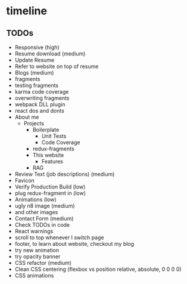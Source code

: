 # timeline

## TODOs
 * Responsive (high)
 * Resume download (medium)
  * Update Resume
  * Refer to website on top of resume
 * Blogs (medium)
  * fragments
  * testing fragments   
  * karma code coverage
  * overwriting fragments
  * webpack DLL plugin
  * react dos and donts
  * About me
    * Projects
        * Boilerplate
          * Unit Tests
          * Code Coverage
        * redux-fragments
        * This website
          * Features
        * RAG
 * Review Text (job descriptions) (medium)
 * Favicon
 * Verify Production Build (low)
 * plug redux-fragment in (low)
 * Animations (low)
 * ugly n8 image (medium)
  * and other images
 * Contact Form (medium)
 * Check TODOs in code
 * React warnings
 * scroll to top whenever I switch page
 * footer, to learn about website, checkout my blog
 * try new animation
 * try opacity banner
 * CSS refactor (medium)
  * Clean CSS centering (flexbox vs position relative, absolute, 0 0 0 0)
  * CSS animations